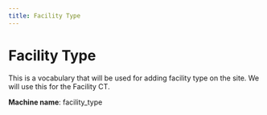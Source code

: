 ```yaml
---
title: Facility Type
---
```


# Facility Type
This is a vocabulary that will be used for adding facility type on the site. We will use this for the Facility CT.

**Machine name**: facility_type
